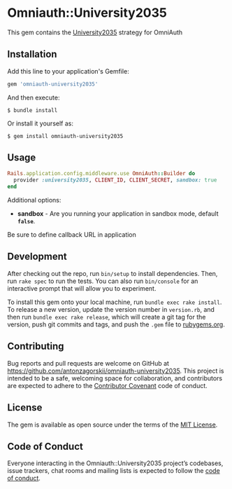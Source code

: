# Omniauth::University2035

This gem contains the [University2035](https://2035.university/) strategy for OmniAuth

## Installation

Add this line to your application's Gemfile:

```ruby
gem 'omniauth-university2035'
```

And then execute:

    $ bundle install

Or install it yourself as:

    $ gem install omniauth-university2035

## Usage

```ruby
Rails.application.config.middleware.use OmniAuth::Builder do
  provider :university2035, CLIENT_ID, CLIENT_SECRET, sandbox: true
end
```

Additional options:
  - __sandbox__ - Are you running your application in sandbox mode, default __`false`__.

Be sure to define callback URL in application
## Development

After checking out the repo, run `bin/setup` to install dependencies. Then, run `rake spec` to run the tests. You can also run `bin/console` for an interactive prompt that will allow you to experiment.

To install this gem onto your local machine, run `bundle exec rake install`. To release a new version, update the version number in `version.rb`, and then run `bundle exec rake release`, which will create a git tag for the version, push git commits and tags, and push the `.gem` file to [rubygems.org](https://rubygems.org).

## Contributing

Bug reports and pull requests are welcome on GitHub at https://github.com/antonzagorskii/omniauth-university2035. This project is intended to be a safe, welcoming space for collaboration, and contributors are expected to adhere to the [Contributor Covenant](http://contributor-covenant.org) code of conduct.

## License

The gem is available as open source under the terms of the [MIT License](https://opensource.org/licenses/MIT).

## Code of Conduct

Everyone interacting in the Omniauth::University2035 project’s codebases, issue trackers, chat rooms and mailing lists is expected to follow the [code of conduct](https://github.com/[USERNAME]/omniauth-university2035/blob/master/CODE_OF_CONDUCT.md).
